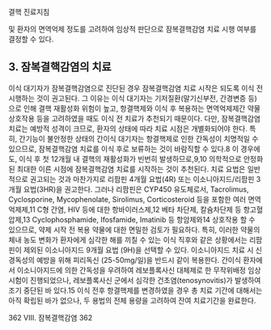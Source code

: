 결핵 진료지침

및 환자의 면역억제 정도를 고려하여 임상적 판단으로 잠복결핵감염 치료 시행 여부를 결정할 수 있다.

## 3. 잠복결핵감염의 치료

이식 대기자가 잠복결핵감염으로 진단된 경우 잠복결핵감염 치료 시작은 되도록 이식 전 시행하는 것이 권고된다. 그 이유는 이식 대기자는 기저질환(말기신부전, 간경변증 등)으로 인해 결핵 재활성화 위험이 높고, 항결핵제와 이식 후 복용하는 면역억제제간 약물상호작용 등을 고려하였을 때도 이식 전 치료가 추천되기 때문이다. 다만, 잠복결핵감염 치료는 예방적 성격이 크므로, 환자의 상태에 따라 치료 시점은 개별화되어야 한다. 특히, 간기능이 불안정한 상태의 간이식 대기자는 항결핵제로 인한 간독성이 치명적일 수 있으므로, 잠복결핵감염 치료를 이식 후로 보류하는 것이 바람직할 수 있다.8 이 경우에도, 이식 후 첫 12개월 내 결핵의 재활성화가 빈번히 발생하므로,9,10 의학적으로 안정화된 최대한 이른 시점에 잠복결핵감염 치료를 시작하는 것이 추천된다.
치료 요법은 일반적으로 권고되는 것과 마찬가지로 리팜핀 4개월 요법(4R) 또는 이소니아지드/리팜핀 3개월 요법(3HR)을 권고한다. 그러나 리팜핀은 CYP450 유도체로서, Tacrolimus, Cyclosporine, Mycophenolate, Sirolimus, Corticosteroid 등을 포함한 여러 면역억제제,11 C형 간염, HIV 등에 대한 항바이러스제,12 베타 차단제, 칼슘차단제 등 항고혈압제,13 Cyclophosphamide, Ifosfamide, Imatinib 등 항암제와14 상호작용 할 수 있으므로, 약제 시작 전 복용 약물에 대한 면밀한 검토가 필요하다. 특히, 이러한 약물의 체내 농도 변화가 환자에게 심각한 해를 끼칠 수 있는 이식 직후와 같은 상황에서는 리팜핀이 제외된 이소니아지드 9개월 요법 (9H)을 선택할 수 있다. 이소니아지드 치료 시 신경독성의 예방을 위해 피리독신 (25-50mg/일)을 반드시 같이 복용한다. 간이식 환자에서 이소니아지드에 의한 간독성을 우려하여 레보플록사신 대체제로 한 무작위배정 임상시험이 진행되었으나, 레보플록사신 군에서 심각한 건초염(tenosynovitis)가 발생하여 조기 중단된 바 있다.15 이식 전후 항결핵제를 변경하였을 경우 총 치료 기간에 대해서는 아직 확립된 바가 없으나, 두 용법의 전체 용량을 고려하여 잔여 치료기간을 완료한다.

362 VIII. 잠복결핵감염
<PAGE>362